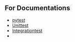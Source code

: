 ## For Documentations
- [pytest](pytest.md)
- [Unittest](pytest__routine_unittest.md)
- [Integrationtest](integration_testing_documentation.md)
- 
